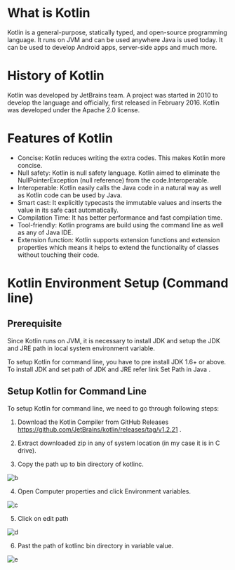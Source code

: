 
# What is Kotlin
Kotlin is a general-purpose, statically typed, and open-source programming language. It runs on JVM and can be used anywhere Java is used today. It can be used to develop Android apps, server-side apps and much more.

# History of Kotlin
Kotlin was developed by JetBrains team. A project was started in 2010 to develop the language and officially, first released in February 2016. Kotlin was developed under the Apache 2.0 license.

# Features of Kotlin
* Concise: Kotlin reduces writing the extra codes. This makes Kotlin more concise.
* Null safety: Kotlin is null safety language. Kotlin aimed to eliminate the NullPointerException (null reference) from the code.Interoperable.
* Interoperable: Kotlin easily calls the Java code in a natural way as well as Kotlin code can be used by Java.
* Smart cast: It explicitly typecasts the immutable values and inserts the value in its safe cast automatically.
* Compilation Time: It has better performance and fast compilation time.
* Tool-friendly: Kotlin programs are build using the command line as well as any of Java IDE.
* Extension function: Kotlin supports extension functions and extension properties which means it helps to extend the functionality of classes without touching their code.

# Kotlin Environment Setup (Command line)

## Prerequisite

Since Kotlin runs on JVM, it is necessary to install JDK and setup the JDK and JRE path in local system environment variable.

To setup Kotlin for command line, you have to pre install JDK 1.6+ or above. To install JDK and set path of JDK and JRE refer link Set Path in Java .

## Setup Kotlin for Command Line

To setup Kotlin for command line, we need to go through following steps:

1. Download the Kotlin Compiler from GitHub Releases https://github.com/JetBrains/kotlin/releases/tag/v1.2.21 .



2. Extract downloaded zip in any of system location (in my case it is in C drive).

3. Copy the path up to bin directory of kotlinc.

![b](https://user-images.githubusercontent.com/51777024/128830600-dbe57430-6953-4363-93b2-3f8ef464188a.png)

4. Open Computer properties and click Environment variables.

![c](https://user-images.githubusercontent.com/51777024/128830614-465c1cfb-7078-4698-b1fc-a87626edddf7.png)

5. Click on edit path

![d](https://user-images.githubusercontent.com/51777024/128830627-0a210135-0e19-4a9e-a494-d5ea5a1bb3ad.png)

6. Past the path of kotlinc bin directory in variable value.

![e](https://user-images.githubusercontent.com/51777024/128830641-4a022726-13a4-469c-a44b-dac0f0405a31.png)

